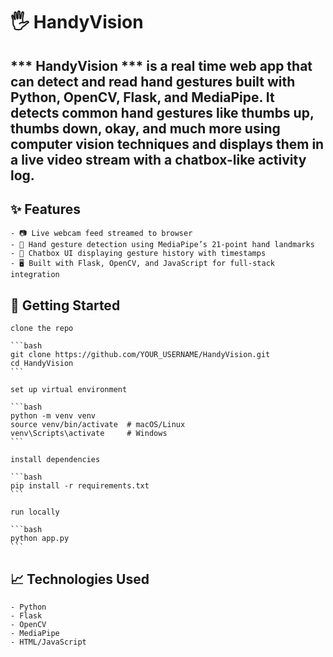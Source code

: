 # 🖐️ HandyVision
*** HandyVision *** is a real time web app that can detect and 
read hand gestures built with Python, OpenCV, Flask, and 
MediaPipe.  It detects common hand gestures like thumbs up, 
thumbs down, okay, and much more using computer vision 
techniques and displays them in a live video stream with 
a chatbox-like activity log.
---

## ✨ Features
    - 📷 Live webcam feed streamed to browser
    - 🤚 Hand gesture detection using MediaPipe’s 21-point hand landmarks
    - 💬 Chatbox UI displaying gesture history with timestamps
    - 🖥️ Built with Flask, OpenCV, and JavaScript for full-stack integration

## 🚀 Getting Started  
    clone the repo

    ```bash
    git clone https://github.com/YOUR_USERNAME/HandyVision.git
    cd HandyVision
    ```

    set up virtual environment

    ```bash
    python -m venv venv
    source venv/bin/activate  # macOS/Linux
    venv\Scripts\activate     # Windows
    ```

    install dependencies

    ```bash
    pip install -r requirements.txt
    ```

    run locally

    ```bash
    python app.py
    ```

## 📈 Technologies Used
    - Python
    - Flask
    - OpenCV
    - MediaPipe
    - HTML/JavaScript
